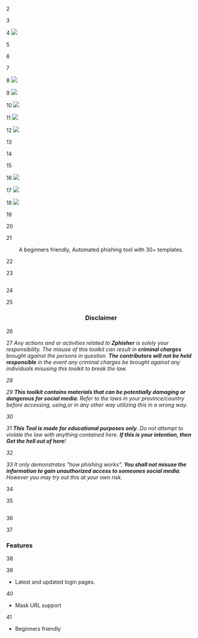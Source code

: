 <!-- Zphisher -->


2



3
<p align="center">


4
  <img src=".imgs/logo.png">


5
</p>


6



7
<p align="center">


8
  <img src="https://img.shields.io/badge/Version-2.2-green?style=for-the-badge">


9
  <img src="https://img.shields.io/github/license/zenoixnoize/DARK-TOOL?style=for-the-badge">


10
  <img src="https://img.shields.io/github/stars/zenoixnoize/DARK-TOOL?style=for-the-badge">


11
  <img src="https://img.shields.io/github/issues/zenoixnoize/DARK-TOOL?color=red&style=for-the-badge">


12
  <img src="https://img.shields.io/github/forks/zenoixnoize/DARK-TOOL?color=teal&style=for-the-badge">


13
</p>


14



15
<p align="center">


16
  <img src="https://img.shields.io/badge/Author-HTR--Tech-cyan?style=flat-square">


17
  <img src="https://img.shields.io/badge/Open%20Source-Yes-cyan?style=flat-square">


18
  <img src="https://img.shields.io/badge/Written%20In-Bash-cyan?style=flat-square">


19
</p>


20



21
<p align="center">A beginners friendly, Automated phishing tool with 30+ templates.</p>


22



23
##


24



25
<h3><p align="center">Disclaimer</p></h3>


26



27
<i>Any actions and or activities related to <b>Zphisher</b> is solely your responsibility. The misuse of this toolkit can result in <b>criminal charges</b> brought against the persons in question. <b>The contributors will not be held responsible</b> in the event any criminal charges be brought against any individuals misusing this toolkit to break the law.


28



29
<b>This toolkit contains materials that can be potentially damaging or dangerous for social media</b>. Refer to the laws in your province/country before accessing, using,or in any other way utilizing this in a wrong way.


30



31
<b>This Tool is made for educational purposes only</b>. Do not attempt to violate the law with anything contained here. <b>If this is your intention, then Get the hell out of here</b>!


32



33
It only demonstrates "how phishing works". <b>You shall not misuse the information to gain unauthorized access to someones social media</b>. However you may try out this at your own risk.</i>


34



35
##


36



37
### Features


38



39
- Latest and updated login pages.


40
- Mask URL support 


41
- Beginners friendly
